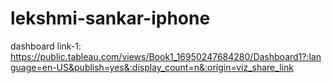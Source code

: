 # lekshmi-sankar-iphone

dashboard link-1: https://public.tableau.com/views/Book1_16950247684280/Dashboard1?:language=en-US&publish=yes&:display_count=n&:origin=viz_share_link
